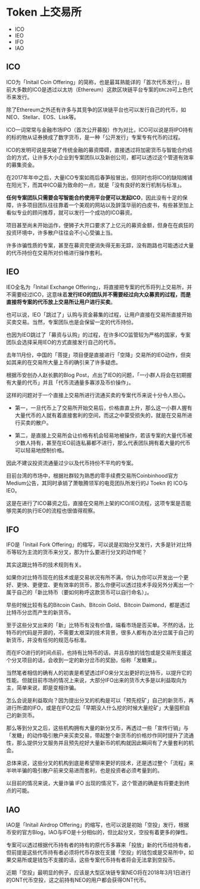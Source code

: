 # Token 上交易所
- ICO
- IEO
- IFO
- IAO
## ICO
ICO为「Initail Coin Offering」的简称，也是最耳熟能详的「首次代币发行」，目前大多数的ICO是透过以太坊（Ethereum）这款区块链平台专案的`ERC20`可上色代币来发行。

除了Ethereum之外还有许多与其竞争的区块链平台也可以发行自己的代币，如NEO、Stellar、EOS、Lisk等。

ICO一词常常与金融市场IPO（首次公开募股）作为对比，ICO可以说是将IPO持有的标的物从证券换成了数字货币，是一种「公开发行」专案专有代币的过程。

ICO的发明可说是突破了传统金融的募资障碍，直接透过将加密货币与智能合约结合的方式，让许多大小企业到专案团队以及新创公司，都可以透过这个管道有效率的募集资金。

在2017年年中之后，大量ICO专案如雨后春笋般冒出，但同时也将ICO的缺陷摊铺在阳光下，而其中ICO最为致命的一点，就是「没有良好的发行机制与标准」。

**任何专案团队只需要会写智能合约使用平台便可以发起ICO**，因此没有十足的保障，许多项目团队往往靠着一个美观的网站以及辞藻华丽的白皮书，有些甚至加上看似专业的顾问推荐，就可以发行一个成功的ICO募资。

项目甚至尚未开始运作，便狮子大开口要求了上亿元的募资金额，但身在在疯狂的投资环境中，许多散户往往会不小心受骗上当。

许多诈骗性质的专案，甚至在募资完便消失得无影无踪，没有跑路也可能透过大量的代币持份在交易所对价格进行操作套利。


## IEO
IEO全名为「Initail Exchange Offering」，将直接把专案的代币将列上交易所，并不需要经过ICO，这意味着**发行IEO的团队并不需要经过向大众募资的过程，而是直接将专案的代币放上交易所让用户进行买卖**。

也可以说，IEO「跳过了」认购与资金募集的过程，让用户直接在交易所直接开始买卖交易。当然，专案团队也是会保留一定的代币持份。


也因为IEO跳过了「募资与认购」的过程，在许多ICO监管较为严格的国家，专案团队会选择采用IEO的方式直接发行自己的代币。


去年11月份，中国的「菩提」项目便是直接进行「空降」交易所的IEO动作，但突如其来的在交易所大量上币的确引来了许多疑虑。

根据币安创办人赵长鹏的Blog Post，点出了IEO的问题，「一小群人将会在初期握有大量的代币」并且「代币流通量多寡涉及币价操作」。

这样的问题对于一个直接上交易所进行流通买卖的专案代币来说十分令人担心。

- 第一，一旦代币上了交易所开始交易后，价格直直上升，那么这一小群人握有大量代币的人就有着直接套利的空间，而这之中蒙受损失的，就是在交易所进行买卖的散户。

- 第二，是直接上交易所会让价格有机会轻易地被操作，若该专案的大量代币被少数人持有，甚至在IEO前连私募都不进行，那么代表团队拥有着大量的代币可以轻易地控制价格。


因此不建议投资流通量过少以及代币持份不平均的专案。


目前台湾的市场中，根据社群较为熟悉的零手续费交易所Coinbinhood官方Medium公告，其同时承销了萧敬腾领军的电竞团队所发行的J Toekn 的 ICO与IEO。

这是在进行了ICO募资之后，直接在交易所上架的ICO/IEO流程，这项专案是否能够完美的执行IEO的流程也很值得观察。

## IFO
IFO是「Initail Fork Offering」的缩写，可以说是初始分叉发行，大多是针对比特币等较为主流的货币来分叉，那为什么要进行分叉的动作呢？

其实这跟比特币的技术规则有关。

如果你对比特币现在的技术或是交易状况有所不满，你认为你可以开发出一个更好、更快、更便宜、更有效率的货币，那么你便可以透过技术手段另外分离出一个属于自己的「新比特币（要如何称呼这款货币可以自行命名）」。

早些时候比较有名的Bitcoin Cash、Bitcoin Gold、Bitcoin Daimond，都是透过比特币分岔而产生的新货币。


至于这些分叉出来的「新」比特币有没有价值，端看市场是否买单。不然的话，比特币的代码是开源的，不需要太艰深的技术背景，很多人都有办法分岔属于自己的新货币，并没有任何的规范与标准。

而在IFO进行的时间点前，也持有比特币的话，并且存放的钱包或是交易所支援这个分叉项目的话，会收到一定的新分岔币的奖励，俗称「发糖果」。


当然笔者相信的确有人的初衷是希望透过IFO来分叉出更好的比特币，以提升它的性能。但就目前市场的情况上来说，大部分IFO出来的货币大多是以利益取向为主，简单来说，即是变相诈骗。

怎么会说是利益取向？因为提出分叉的机构是可以「预先挖矿」自己的新货币，再进行所谓的IFO，或是在IFO之后「早期没人什么挖的时候大量挖矿」大量囤积自己的新货币。

那么等到分叉之后，这些机构拥有大量的新分叉币，再透过一些「宣传行销」与「发糖」的动作吸引散户来买卖交易，带起整个新货币的价格炒作同时提升了流通性，那么提供分叉服务并且预先挖好大量新币的机构就因此瞬间有了大量套利的机会。

总体来说，这些分叉的机构到底是希望带来更好的技术，还是透过整个「流程」来半哄半骗的吸引散户前来交易进而套利，也是投资者必须考量到的。


以目前的情况来说，大量诈骗 IFO 出现的情况下，这个管道的确是有将要走到终点的可能。

## IAO
IAO是「Initail Airdrop Offering」的缩写，也可以说是初始「空投」发行，根据币安的官方Blog，IAO与IFO是十分相似的，但比起分叉，空投有着更多的弹性。


专案可以透过根据代币持有者的持有的原代币多寡来「投放」新的代币给持有者，但前提是这些代币持有者必须将代币存放在支援「空投」的钱包或是交易所中，如果交易所或是钱包不支援的话，这些专案代币持有者将会无法拿到空投币。


近期「空投」最明显的例子，应该是大型区块链专案NEO将在2018年3月1日进行的ONT代币空投，这之前持有NEO的用户都会获得ONT代币。


